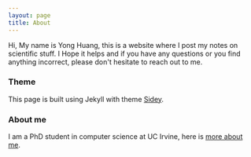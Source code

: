```yaml
---
layout: page
title: About
---
```


Hi, My name is Yong Huang, this is a website where I post my notes on scientific stuff. 
I Hope it helps and if you have any questions or you find anything incorrect, please don't hesitate to reach out to me. 

### Theme 
This page is built using Jekyll with theme [Sidey](https://github.com/ronv/sidey/issues?q=is%3Aissue+is%3Aclosed).

### About me
I am a PhD student in computer science at UC Irvine, here is [more about me](https://yonglhuang.com).



